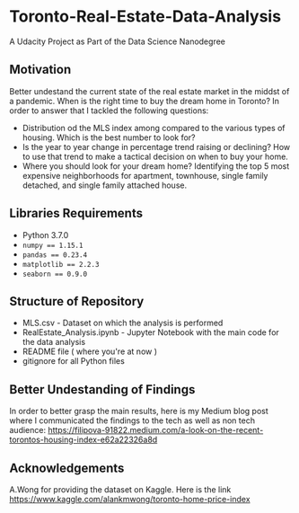 # Toronto-Real-Estate-Data-Analysis
A Udacity Project as Part of the Data Science Nanodegree
## Motivation
Better undestand the current state of the real estate market in the middst of a pandemic. When is the right time to buy the dream home in Toronto? In order to answer that I tackled the following questions:
 - Distribution od the MLS index among compared to the various types of housing. Which is the best number to look for?
 - Is the year to year change in percentage trend raising or declining? How to use that trend to make a tactical decision on when to buy your home.
 - Where you should look for your dream home? Identifying the top 5 most expensive neighborhoods for apartment, townhouse, single family detached, and single family attached house.
## Libraries Requirements
 - Python 3.7.0
 - `numpy == 1.15.1`
 - `pandas == 0.23.4`
 - `matplotlib == 2.2.3`
 - `seaborn == 0.9.0`
## Structure of Repository
 - MLS.csv - Dataset on which the analysis is performed
 - RealEstate_Analysis.ipynb - Jupyter Notebook with the main code for the data analysis
 - README file ( where you're at now )
 - gitignore for all Python files
## Better Undestanding of Findings
In order to better grasp the main results, here is my Medium blog post where I communicated the findings to the tech as well as non tech audience: https://filipova-91822.medium.com/a-look-on-the-recent-torontos-housing-index-e62a22326a8d
## Acknowledgements
A.Wong for providing the dataset on Kaggle. Here is the link https://www.kaggle.com/alankmwong/toronto-home-price-index
